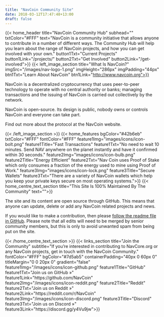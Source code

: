 ```yaml
---
title: "NavCoin Community Site"
date: 2018-03-12T17:47:48+13:00
draft: false
---
```

{{< home_header
    title="NavCoin Community Hub"
    subhead=""
    txtColor="#FFF"
    text="NavCoin is a community initiative that allows anyone to contribute in a number of different ways. The Community Hub will help you learn about the range of NavCoin projects, and how you can get involved with your own."
    button1Txt="Current Projects"
    button1Link="/projects/"
    button2Txt="Get Involved"
    button2Link="/get-involved">}}
{{< left_image_section
    title="What Is NavCoin?"
    imgSrc="/images/nav-logo-1.png"
    imgHeight="286px"
    imgPadding="44px"
    btn1Txt="Learn About NavCoin"
    btn1Link="http://www.navcoin.org">}}
    <p>NavCoin is a decentralized cryptocurrency that uses peer-to-peer technology to operate with no central authority or banks; managing transactions and the issuing of NavCoin is carried out collectively by the network.</p>
    <p>NavCoin is open-source. Its design is public, nobody owns or controls NavCoin and everyone can take part.</p>
    <p>Find out more about the protocol at the NavCoin website.</p>
{{< /left_image_section >}}
{{< home_features
    bgColor="#42b6eb"
    txtColor="#FFF"
    fontColor="#FFF"
    feature1Img="images/icons/icon-bolt.png"
    feature1Title="Fast Transactions"
    feature1Txt="No need to wait 10 minutes. Send NAV anywhere on the planet instantly and have it confirmed within 30 seconds."
    feature2Img="images/icons/icon-bulb.png"
    feature2Title="Energy Efficient"
    feature2Txt="Nav Coin uses Proof of Stake which only consumes a fraction of the energy used to mine using Proof of Work."
    feature3Img="images/icons/icon-lock.png"
    feature3Title="Secure Wallets"
    feature3Txt="There are a variety of NavCoin wallets which help you keep your private keys secure on most operating systems.">}}
{{< home_centre_text_section
    title="This Site Is 100% Maintained By The Community"
    text="">}}
<p>The site and its content are open source through GitHub. This means that anyone can update, delete or add any NavCoin related projects and news.
<p> If you would like to make a contribution, then please <a href="https://github.com/NAVCoin/nav-community-site">follow the readme file in GitHub</a>. Please note that all edits will need to be merged by senior community members, but this is only to avoid unwanted spam from being put on the site.</p>
{{< /home_centre_text_section >}}
{{< links_section
    title="Join the Community"
    subtitle="If you’re interested in contributing to NavCore.org or any NavCoin projects, get in touch with the NavCoin Community."
    fontColor="#FFF"
    bgColor="#7d5ab5"
    containerPadding="40px 0 60px 0"
    titleMargin="0 0 20px 0"
    gradient="false"
    feature1Img="/images/icons/icon-github.png"
    feature1Title="GitHub"
    feature1Txt="Join us on GitHub »"
    feature1Link="https://github.com/NavCoin"
    feature2Img="/images/icons/icon-reddit.png"
    feature2Title="Reddit"
    feature2Txt="Join us on Reddit »"
    feature2Link="https://reddit.com/r/NavCoin"
    feature3Img="/images/icons/icon-discord.png"
    feature3Title="Discord"
    feature3Txt="Join us on Discord »"
    feature3Link="https://discord.gg/y4Vu9jw">}}
